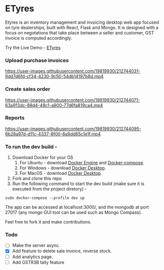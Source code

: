 # ETyres
Etyres is an inventory management and invoicing desktop web app focused on tyre dealerships, built with React, Flask and Mongo. 
It is designed with a focus on negotations that take place between a seller and customer, GST invoice is computed accordingly.

Try the Live Demo - [ETyres](http://65.1.114.142/) 

### Upload purchase invoices
https://user-images.githubusercontent.com/19819930/212744031-9dd7d6fd-cf34-4230-9c50-54db14197b8d.mp4

### Create sales order
https://user-images.githubusercontent.com/19819930/212744071-63a913dc-88d4-48c1-a900-77d6fa819ca4.mp4

### Reports
https://user-images.githubusercontent.com/19819930/212744095-6b28a97d-d11c-4337-8f00-8a9dd65c1e1f.mp4

### To run the dev build - 
1. Download Docker for your OS
   1. For Ubuntu - download [Docker Engine](https://docs.docker.com/engine/install/ubuntu/) and [Docker-compose](https://docs.docker.com/compose/install/).
   1. For Windows - download [Docker Desktop](https://docs.docker.com/desktop/windows/install/).
   1. For MacOS - download [Docker Desktop](https://docs.docker.com/desktop/mac/install/).
1. Fork and clone this repo
1. Run the following command to start the dev build (make sure it is executed from the project diretory) - 
```
sudo docker-compose --profile dev up 
```
The app can be accessed at localhost:3000/, and the mongodb at port 27017 (any mongo GUI tool can be used such as Mongo Compass).

Feel free to fork it and make contributions.

### Todo

- [ ] Make the server async.
- [x] Add feature to delete sale invoice, reverse stock.
- [ ] Add analytics page.   
- [ ] Add GSTR3B tally feature 
